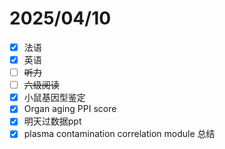# 2025/04/10

- [x] 法语
- [x] 英语
- [ ] ~~听力~~
- [ ] ~~六级阅读~~
- [x] 小鼠基因型鉴定
- [x] Organ aging PPI score
- [x] 明天过数据ppt
- [x] plasma contamination correlation module 总结